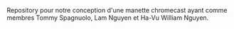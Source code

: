 Repository pour notre conception d'une manette chromecast ayant comme membres Tommy Spagnuolo, Lam Nguyen et Ha-Vu William Nguyen.
